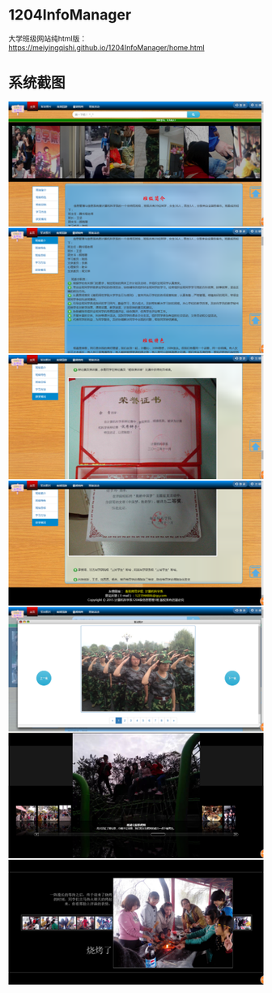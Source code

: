 # 1204InfoManager
大学班级网站纯html版：https://meiyingqishi.github.io/1204InfoManager/home.html
# 系统截图
![](https://github.com/meiyingqishi/1204InfoManager/raw/master/jietu/home1.png)
![](https://github.com/meiyingqishi/1204InfoManager/raw/master/jietu/home2.png)
![](https://github.com/meiyingqishi/1204InfoManager/raw/master/jietu/home3.png)
![](https://github.com/meiyingqishi/1204InfoManager/raw/master/jietu/home4.png)
![](https://github.com/meiyingqishi/1204InfoManager/raw/master/jietu/junxu.png)
![](https://github.com/meiyingqishi/1204InfoManager/raw/master/jietu/park.png)
![](https://github.com/meiyingqishi/1204InfoManager/raw/master/jietu/sk.png)
